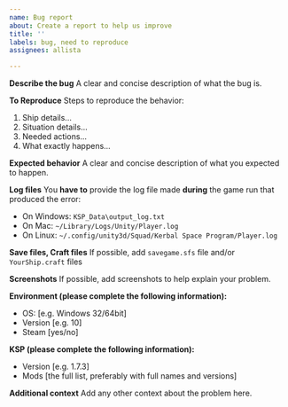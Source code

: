```yaml
---
name: Bug report
about: Create a report to help us improve
title: ''
labels: bug, need to reproduce
assignees: allista

---
```


**Describe the bug**
A clear and concise description of what the bug is.

**To Reproduce**
Steps to reproduce the behavior:
1. Ship details...
2. Situation details...
3. Needed actions...
4. What exactly happens...

**Expected behavior**
A clear and concise description of what you expected to happen.

**Log files**
You **have to** provide the log file made **during** the game run that produced the error:
 - On Windows: `KSP_Data\output_log.txt`
 - On Mac: `~/Library/Logs/Unity/Player.log`
 - On Linux: `~/.config/unity3d/Squad/Kerbal Space Program/Player.log`

**Save files, Craft files**
If possible, add `savegame.sfs` file and/or `YourShip.craft` files

**Screenshots**
If possible, add screenshots to help explain your problem.

**Environment (please complete the following information):**
 - OS: [e.g. Windows 32/64bit]
 - Version [e.g. 10]
 - Steam [yes/no]

**KSP (please complete the following information):**
 - Version [e.g. 1.7.3]
 - Mods [the full list, preferably with full names and versions]

**Additional context**
Add any other context about the problem here.
